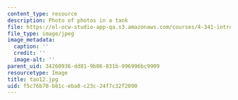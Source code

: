 ```yaml
---
content_type: resource
description: Photo of photos in a tank
file: https://ol-ocw-studio-app-qa.s3.amazonaws.com/courses/4-341-introduction-to-photography-fall-2002/f5c76b70b81ceba8c23c24f7c32f2090_tao12.jpg
file_type: image/jpeg
image_metadata:
  caption: ''
  credit: ''
  image-alt: ''
parent_uid: 34260936-dd81-9b86-831b-996996bc9909
resourcetype: Image
title: tao12.jpg
uid: f5c76b70-b81c-eba8-c23c-24f7c32f2090
---
```

